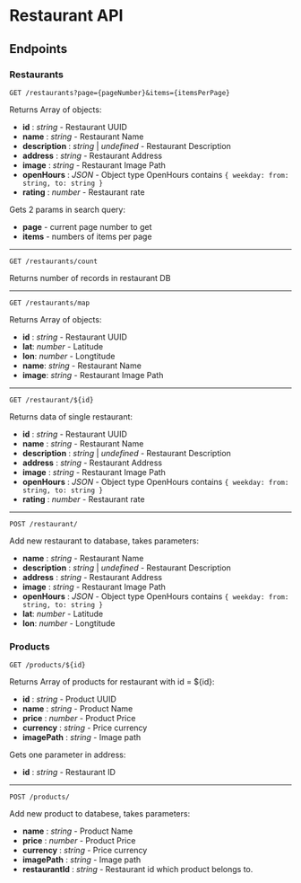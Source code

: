 # Restaurant API
## Endpoints
### Restaurants
``````
GET /restaurants?page={pageNumber}&items={itemsPerPage}
``````
Returns Array of objects: 
* __id__ : _string_ - Restaurant UUID
* __name__ : _string_ - Restaurant Name
* __description__ : _string_ | _undefined_ - Restaurant Description
* __address__ : _string_ - Restaurant Address
* __image__ : _string_ - Restaurant Image Path
* __openHours__ : _JSON_ - Object type OpenHours contains `{ weekday: from: string, to: string }`
* __rating__ : _number_ - Restaurant rate

Gets 2 params in search query:
* __page__ - current page number to get
* __items__ - numbers of items per page

___
``````
GET /restaurants/count
``````
Returns number of records in restaurant DB

___
``````
GET /restaurants/map
``````
Returns Array of objects:
* __id__ : _string_ - Restaurant UUID
* __lat__: _number_ - Latitude
* __lon__: _number_ - Longtitude
* __name__: _string_ - Restaurant Name
* __image__: _string_ - Restaurant Image Path
___
``````
GET /restaurant/${id}
``````
Returns data of single restaurant:
* __id__ : _string_ - Restaurant UUID
* __name__ : _string_ - Restaurant Name
* __description__ : _string_ | _undefined_ - Restaurant Description
* __address__ : _string_ - Restaurant Address
* __image__ : _string_ - Restaurant Image Path
* __openHours__ : _JSON_ - Object type OpenHours contains `{ weekday: from: string, to: string }`
* __rating__ : _number_ - Restaurant rate
___
``````
POST /restaurant/
``````
Add new restaurant to database, takes parameters:
* __name__ : _string_ - Restaurant Name
* __description__ : _string_ | _undefined_ - Restaurant Description
* __address__ : _string_ - Restaurant Address
* __image__ : _string_ - Restaurant Image Path
* __openHours__ : _JSON_ - Object type OpenHours contains `{ weekday: from: string, to: string }`
* __lat__: _number_ - Latitude
* __lon__: _number_ - Longtitude

### Products
``````
GET /products/${id}
``````
Returns Array of products for restaurant with id = ${id}:
* __id__ : _string_ - Product UUID
* __name__ : _string_ - Product Name
* __price__ : _number_ - Product Price
* __currency__ : _string_ - Price currency
* __imagePath__ : _string_ - Image path

Gets one parameter in address:
* __id__ : _string_ - Restaurant ID
___
``````
POST /products/
``````
Add new product to databese, takes parameters:
* __name__ : _string_ - Product Name
* __price__ : _number_ - Product Price
* __currency__ : _string_ - Price currency
* __imagePath__ : _string_ - Image path
* __restaurantId__ : _string_ - Restaurant id which product belongs to.
